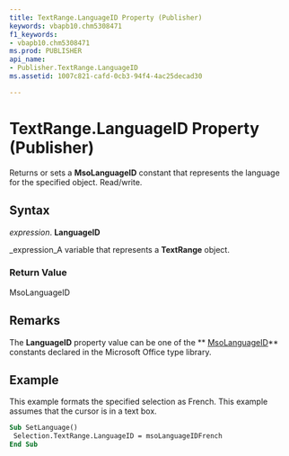 ```yaml
---
title: TextRange.LanguageID Property (Publisher)
keywords: vbapb10.chm5308471
f1_keywords:
- vbapb10.chm5308471
ms.prod: PUBLISHER
api_name:
- Publisher.TextRange.LanguageID
ms.assetid: 1007c821-cafd-0cb3-94f4-4ac25decad30

---
```



# TextRange.LanguageID Property (Publisher)

Returns or sets a  **MsoLanguageID** constant that represents the language for the specified object. Read/write.


## Syntax

 _expression_. **LanguageID**

 _expression_A variable that represents a  **TextRange** object.


### Return Value

MsoLanguageID


## Remarks

The  **LanguageID** property value can be one of the ** [MsoLanguageID](http://msdn.microsoft.com/library/msolanguageid-enumeration-office%28Office.15%29.aspx)** constants declared in the Microsoft Office type library.


## Example

This example formats the specified selection as French. This example assumes that the cursor is in a text box.


```vb
Sub SetLanguage() 
 Selection.TextRange.LanguageID = msoLanguageIDFrench 
End Sub
```


